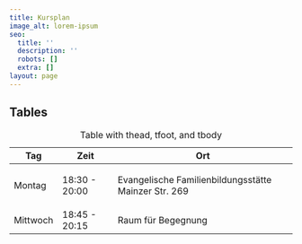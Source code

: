 ```yaml
---
title: Kursplan
image_alt: lorem-ipsum
seo:
  title: ''
  description: ''
  robots: []
  extra: []
layout: page
---
```

## Tables

<div class="responsive-table">
  <table>
      <caption>Table with thead, tfoot, and tbody</caption>
    <thead>
      <tr>
        <th>Tag</th>
        <th>Zeit</th>
        <th>Ort</th>
      </tr>
    </thead>
    <tbody>
      <tr>
        <td>Montag</td>
        <td>18:30 - 20:00</td>
        <td><p>Evangelische Familienbildungsstätte Mainzer Str. 269</td>
      </tr>
      <tr>
        <td>Mittwoch</td>
        <td>18:45 - 20:15</td>
        <td>Raum für Begegnung​</td>
      </tr>
    </tbody>
    <tfoot>
    </tfoot>
  </table>
</div>